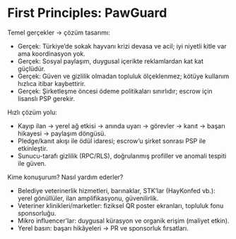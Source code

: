 # First Principles: PawGuard

Temel gerçekler → çözüm tasarımı:
- Gerçek: Türkiye’de sokak hayvanı krizi devasa ve acil; iyi niyetli kitle var ama koordinasyon yok.
- Gerçek: Sosyal paylaşım, duygusal içerikte reklamlardan kat kat güçlüdür.
- Gerçek: Güven ve gizlilik olmadan topluluk ölçeklenmez; kötüye kullanım hızlıca itibar kaybettirir.
- Gerçek: Şirketleşme öncesi ödeme politikaları sınırlıdır; escrow için lisanslı PSP gerekir.

Hızlı çözüm yolu:
- Kayıp ilan → yerel ağ etkisi → anında uyarı → görevler → kanıt → başarı hikayesi → paylaşım döngüsü.
- Pledge/kanıt akışı ile ödül idaresi; escrow’u şirket sonrası PSP ile etkinleştir.
- Sunucu-tarafı gizlilik (RPC/RLS), doğrulanmış profiller ve anomali tespiti ile güven.

Kime konuşurum? Nasıl yardım ederler?
- Belediye veterinerlik hizmetleri, barınaklar, STK’lar (HayKonfed vb.): yerel gönüllüler, ilan amplifikasyonu, güvenilirlik.
- Veteriner klinikleri/marketler: fiziksel QR poster ekranları, topluluk fonu sponsorluğu.
- Mikro influencer’lar: duygusal kürasyon ve organik erişim (maliyet etkin).
- Yerel basın: başarı hikâyeleri → PR ve sponsorluk fırsatları.


